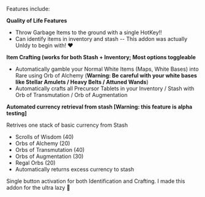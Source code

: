 Features include:

**Quality of Life Features**
- Throw Garbage Items to the ground with a single HotKey!! 
- Can identify items in inventory and stash -- This addon was actually UnIdy to begin with! :heart: 

**Item Crafting (works for both Stash + Inventory; Most options toggleable**
- Automatically gamble your Normal White Items (Maps, White Bases) into Rare using Orb of Alchemy (**Warning: Be careful with your white bases like Stellar Amulets / Heavy Belts / Attuned Wands**)
- Automatically crafts all Precursor Tablets in your Inventory / Stash with Orb of Transmutation / Orb of Augmentation

**Automated currency retrieval from stash [Warning: this feature is alpha testing]**

Retrives one stack of basic currency from Stash
- Scrolls of Wisdom (40)
- Orbs of Alchemy (20)
- Orbs of Transmutation (40)
- Orbs of Augmentation (30)
- Regal Orbs (20)
- Automatically returns excess currency to stash

Single button activation for both Identification and Crafting. I made this addon for the ultra lazy :rofl:
